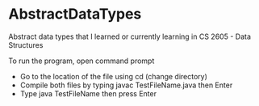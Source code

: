 # AbstractDataTypes
Abstract data types that I learned or currently learning in CS 2605 - Data Structures

To run the program, open command prompt
- Go to the location of the file using cd (change directory)
- Compile both files by typing javac TestFileName.java then Enter
- Type java TestFileName then press Enter
